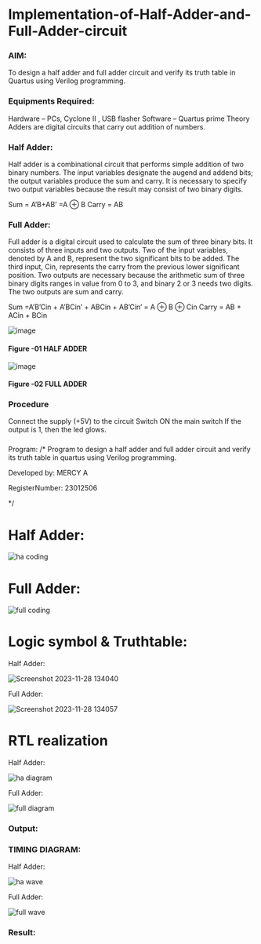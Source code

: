 

# Implementation-of-Half-Adder-and-Full-Adder-circuit

### AIM:
To design a half adder and full adder circuit and verify its truth table in Quartus using Verilog programming.

### Equipments Required:
Hardware – PCs, Cyclone II , USB flasher
Software – Quartus prime
Theory
Adders are digital circuits that carry out addition of numbers.

### Half Adder:

Half adder is a combinational circuit that performs simple addition of two binary numbers. The input variables designate the augend and addend bits; the output variables produce the sum and carry. It is necessary to specify two output variables because the result may consist of two binary digits.

Sum = A’B+AB’ =A ⊕ B Carry = AB

### Full Adder:

Full adder is a digital circuit used to calculate the sum of three binary bits. It consists of three inputs and two outputs. Two of the input variables, denoted by A and B, represent the two significant bits to be added. The third input, Cin, represents the carry from the previous lower significant position. Two outputs are necessary because the arithmetic sum of three binary digits ranges in value from 0 to 3, and binary 2 or 3 needs two digits. The two outputs are sum and carry.

Sum =A’B’Cin + A’BCin’ + ABCin + AB’Cin’ = A ⊕ B ⊕ Cin Carry = AB + ACin + BCin

 ![image](https://user-images.githubusercontent.com/36288975/163552156-a13e5a56-c638-4110-97d9-8896907c8d25.png)

#### Figure -01 HALF ADDER 


![image](https://user-images.githubusercontent.com/36288975/163552057-b3547877-6d07-45b4-b7e0-bcfebfad9e1d.png)

#### Figure -02 FULL ADDER 

### Procedure

Connect the supply (+5V) to the circuit
Switch ON the main switch
If the output is 1, then the led glows.
### 
Program:
/*
Program to design a half adder and full adder circuit and verify its truth table in quartus using Verilog programming.

Developed by: MERCY A

RegisterNumber: 23012506 

*/ 
# Half Adder:

![ha coding](https://github.com/mercyarulappan/Exp-02-Implementation-of-Half-Adder-and-Full-Adder-circuit/assets/149233730/bb562efc-75da-4a47-a9d7-0d5c0e530547)


# Full Adder:

![full coding](https://github.com/mercyarulappan/Exp-02-Implementation-of-Half-Adder-and-Full-Adder-circuit/assets/149233730/0aec15ae-7b99-4e3e-8fa5-0568110ebb38)


# Logic symbol & Truthtable:

Half Adder:

![Screenshot 2023-11-28 134040](https://github.com/mercyarulappan/Exp-02-Implementation-of-Half-Adder-and-Full-Adder-circuit/assets/149233730/2d6f1832-c884-468f-92c6-bd72b65f15c2)

Full Adder:

![Screenshot 2023-11-28 134057](https://github.com/mercyarulappan/Exp-02-Implementation-of-Half-Adder-and-Full-Adder-circuit/assets/149233730/9ca1d38d-6311-4f73-8591-82304f55acdd)



# RTL realization

Half Adder:


![ha diagram](https://github.com/mercyarulappan/Exp-02-Implementation-of-Half-Adder-and-Full-Adder-circuit/assets/149233730/ce858fc7-21b6-4c6a-a137-fb75bfd4c3bb)



Full Adder:


![full diagram](https://github.com/mercyarulappan/Exp-02-Implementation-of-Half-Adder-and-Full-Adder-circuit/assets/149233730/dde23d00-4bb4-4d00-a9ac-7695ced7b6eb)




### Output:

### TIMING DIAGRAM:

Half Adder:


![ha wave](https://github.com/mercyarulappan/Exp-02-Implementation-of-Half-Adder-and-Full-Adder-circuit/assets/149233730/8800fca6-efbc-486b-bf70-1fa6e467e691)


Full Adder:

![full wave](https://github.com/mercyarulappan/Exp-02-Implementation-of-Half-Adder-and-Full-Adder-circuit/assets/149233730/8e5e3603-f28b-4b29-b097-d7c85ab1c116)







### Result:
